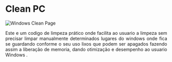 # Clean PC
<div>
<img src="https://store-images.s-microsoft.com/image/apps.65475.13520645424616117.af16425f-edae-424c-87cc-a9936b2bceb6.dd84c549-5d52-4ba3-b777-df759d65d6e5?mode=scale&q=90&h=1080&w=1920" alt="Windows Clean Page">
<p align="justify"> Este e um codigo de limpeza prático onde facilita ao usuario a limpeza sem precisar limpar manualmente determinados lugares do windows onde fica se guardando conforme o seu uso lixos que podem ser apagados fazendo assim a liberação de memoria, dando otimização e desempenho ao usuario Windows .</p>
</div>